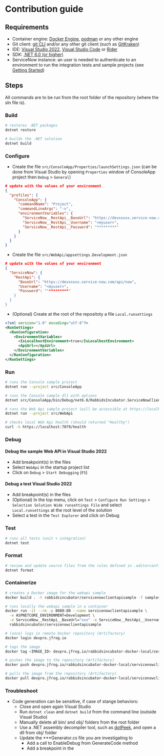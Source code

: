 # Contribution guide

## Requirements

* Container engine: [Docker Engine](https://docs.docker.com/engine/install/), [podman](https://podman.io/) or any other engine
* Git client: [git CLI](https://git-scm.com/) and/or any other git client (such as [GitKraken](https://www.gitkraken.com/))
* IDE: [Visual Studio 2022](https://visualstudio.microsoft.com/fr/vs/), [Visual Studio Code](https://code.visualstudio.com/)
or [Rider](https://www.jetbrains.com/rider/)
* SDK: [.NET 6.0 (or higher)](https://dotnet.microsoft.com/download)
* ServiceNow instance: an user is needed to authenticate to an environment to run the integration tests and sample projects
(see [Getting Started](./getting-started.md))

## Steps

All commands are to be run from the root folder of the repository (where the sln file is).

### Build

```bash
# restores .NET packages
dotnet restore

# builds the .NET solution
dotnet build
```

### Configure

* Create the file `src/ConsoleApp/Properties/launchSettings.json` 
(can be done from Visual Studio by opening `Properties` window of ConsoleApp project then `Debug` > `General`)

```json
# update with the values of your environment
{
  "profiles": {
    "ConsoleApp": {
      "commandName": "Project",
      "commandLineArgs": "-v",
      "environmentVariables": {
        "ServiceNow__RestApi__BaseUrl": "https://devxxxxx.service-now.com/api/now",
        "ServiceNow__RestApi__Username": "<myuser>",
        "ServiceNow__RestApi__Password": "*********"
      }
    }
  }
}
```

* Create the file `src/WebApi/appsettings.Development.json`

```json
# update with the values of your environment
{
  "ServiceNow": {
    "RestApi": {
      "BaseUrl": "https://devxxxxx.service-now.com/api/now",
      "Username": "<myuser>",
      "Password": ""*********"
    }
  }
}
```

* (Optional) Create at the root of the repositoty a file `Local.runsettings`

```xml
<?xml version="1.0" encoding="utf-8"?>
<RunSettings>
  <RunConfiguration>
    <EnvironmentVariables>
      <IsLocalhostEnvironment>true</IsLocalhostEnvironment>
      <ApiUrl></ApiUrl>
    </EnvironmentVariables>
  </RunConfiguration>
</RunSettings>
```

### Run

```bash
# runs the Console sample project
dotnet run --project src/ConsoleApp

# runs the Console sample dll with options
dotnet src/ConsoleApp/bin/Debug/net6.0/RabbidsIncubator.ServiceNowClient.ConsoleApp.dll -v

# runs the Web Api sample project (will be accessible at https://localhost:7079/swagger)
dotnet run --project src/WebApi

# checks local Web Api health (should returned "Healthy")
curl -k https://localhost:7079/health
```

### Debug

#### Debug the sample Web API in Visual Studio 2022

* Add breakpoint(s) in the files
* Select `WebApi` in the startup project list
* Click on `Debug` > `Start Debugging` (`F5`)

#### Debug a test Visual Studio 2022

* Add breakpoint(s) in the files
* (Optional) In the top menu, click on `Test` > `Configure Run Settings` > `Selection Solution Wide runsettings File`
and select `Local.runsettings` at the root level of the solution
* Select a test in the `Test Explorer` and click on Debug

### Test

```bash
# runs all tests (unit + integration)
dotnet test
```

### Format

```bash
# review and update source files from the rules defined in .editorconfig file
dotnet format
```

### Containerize

```bash
# creates a Docker image for the webapi sample
docker build . -t rabbidsincubator/servicenowclientapisample -f samples/WebApiSample/Dockerfile --no-cache

# runs locally the webapi sample in a container
docker run -it --rm -p 8080:80 --name servicenowclientapisample \
  -e ASPNETCORE_ENVIRONMENT=Development \
  -e ServiceNow__RestApi__BaseUrl="xxx" -e ServiceNow__RestApi__Username="xxx" -e ServiceNow__RestApi__Password="xxx" \
  rabbidsincubator/servicenowclientapisample

# (once) logs in remote Docker repository (Artifactory)
docker login devpro.jfrog.io

# tags the image
docker tag <IMAGE_ID> devpro.jfrog.io/rabbidsincubator-docker-local/servicenowclientapisample

# pushes the image to the repository (Artifactory)
docker push devpro.jfrog.io/rabbidsincubator-docker-local/servicenowclientapisample

# pulls the image from the repository (Artifactory)
docker pull devpro.jfrog.io/rabbidsincubator-docker-local/servicenowclientapisample
```

### Troubleshoot

* Code generation can be sensitive, if case of stange behaviors:
  * Close and open again Visual Studio
  * Run `dotnet clean` and `dotnet build` from the command line (outside Visual Studio)
  * Manually delete all bin/ and obj/ folders from the root folder
  * Use a .NET assembly decompiler tool, such as [dotPeek](https://www.jetbrains.com/decompiler/), and open a dll from obj/ folder
  * Update the ***Generator.cs file you are investigating to
    * Add a call to EnableDebug from GenerateCode method
    * Add a breakpoint in the 
